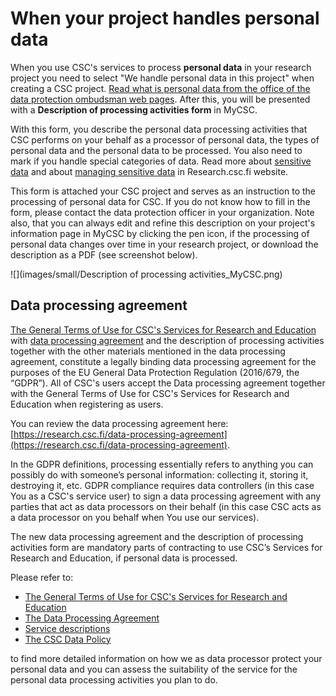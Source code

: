 # When your project handles personal data

When you use CSC's services to process **personal data** in your research project you need to select "We handle personal data in this project" when 
creating a CSC project. 
[Read what is personal data from the office of the data protection ombudsman web pages](https://tietosuoja.fi/en/what-is-personal-data).
After this, you will be presented with a **Description of processing activities form** in MyCSC. 

With this form, you describe the personal data processing activities that CSC performs on your behalf as a processor of personal data, 
the types of personal data and the personal data to be processed. You also need to mark if you handle special categories of data. 
Read more about [sensitive data](https://research.csc.fi/definition-of-sensitive-data) and about 
[managing sensitive data](https://research.csc.fi/managing-sensitive-data) in Research.csc.fi website.


This form is attached your CSC project and serves as an instruction to the processing of personal data for CSC. 
If you do not know how to fill in the form, please contact the data protection officer in your organization. 
Note also, that you can always edit and refine this description on your project's information page in MyCSC by clicking the pen icon, 
if the processing of personal data changes over time in your research project, or download the description as a PDF (see screenshot below).

![](images/small/Description of processing activities_MyCSC.png)

## Data processing agreement 
[The General Terms of Use for CSC's Services for Research and Education](https://research.csc.fi/general-terms-of-use) with 
[data processing agreement](https://research.csc.fi/data-processing-agreement) and the description of processing activities 
together with the other materials mentioned in the data processing agreement, 
constitute a legally binding data processing agreement for the purposes of the EU General Data Protection Regulation (2016/679, the “GDPR”). 
All of CSC's users accept the Data processing agreement together with the General Terms of Use for CSC's Services for Research and Education 
when registering as users.

You can review the data processing agreement here: [https://research.csc.fi/data-processing-agreement](https://research.csc.fi/data-processing-agreement). 

In the GDPR definitions, processing essentially refers to anything you can possibly do with someone’s personal information: 
collecting it, storing it, destroying it, etc. GDPR compliance requires data controllers (in this case You as a CSC's service user) 
to sign a data processing agreement with any parties that act as data processors on their behalf 
(in this case CSC acts as a data processor on you behalf when You use our services).  

The new data processing agreement and the description of processing activities form are mandatory parts of contracting to use CSC’s 
Services for Research and Education, if personal data is processed. 

Please refer to:
* [The General Terms of Use for CSC's Services for Research and Education](https://research.csc.fi/general-terms-of-use)
* [The Data Processing Agreement](https://research.csc.fi/data-processing-agreement)
* [Service descriptions](https://research.csc.fi/en/service-catalog)
* [The CSC Data Policy](https://www.csc.fi/en/data-policy)

to find more detailed information on how we as data processor protect your personal data and you can assess the suitability of the service for the personal data processing activities you plan to do.
